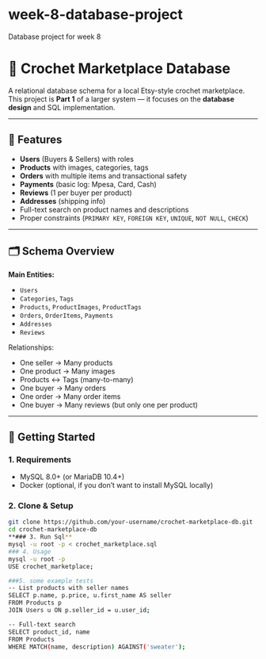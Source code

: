 # week-8-database-project
Database project for week 8
# 🧶 Crochet Marketplace Database

A relational database schema for a local Etsy-style crochet marketplace.  
This project is **Part 1** of a larger system — it focuses on the **database design** and SQL implementation.

---

## 📌 Features

- **Users** (Buyers & Sellers) with roles  
- **Products** with images, categories, tags  
- **Orders** with multiple items and transactional safety  
- **Payments** (basic log: Mpesa, Card, Cash)  
- **Reviews** (1 per buyer per product)  
- **Addresses** (shipping info)  
- Full-text search on product names and descriptions  
- Proper constraints (`PRIMARY KEY`, `FOREIGN KEY`, `UNIQUE`, `NOT NULL`, `CHECK`)  

---

## 🗂️ Schema Overview

**Main Entities:**
- `Users`  
- `Categories`, `Tags`  
- `Products`, `ProductImages`, `ProductTags`  
- `Orders`, `OrderItems`, `Payments`  
- `Addresses`  
- `Reviews`  

Relationships:
- One seller → Many products  
- One product → Many images  
- Products ↔ Tags (many-to-many)  
- One buyer → Many orders  
- One order → Many order items  
- One buyer → Many reviews (but only one per product)  

---

## 🚀 Getting Started

### 1. Requirements
- MySQL 8.0+ (or MariaDB 10.4+)  
- Docker (optional, if you don’t want to install MySQL locally)

### 2. Clone & Setup
```bash
git clone https://github.com/your-username/crochet-marketplace-db.git
cd crochet-marketplace-db
**### 3. Run Sql**
mysql -u root -p < crochet_marketplace.sql
### 4. Usage
mysql -u root -p
USE crochet_marketplace;

###5. some example tests
-- List products with seller names
SELECT p.name, p.price, u.first_name AS seller
FROM Products p
JOIN Users u ON p.seller_id = u.user_id;

-- Full-text search
SELECT product_id, name
FROM Products
WHERE MATCH(name, description) AGAINST('sweater');

